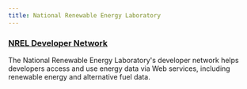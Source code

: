 ```yaml
---
title: National Renewable Energy Laboratory
---
```


### [NREL Developer Network](https://developer.nrel.gov/docs/)

The National Renewable Energy Laboratory's developer network helps developers access and use energy data via Web services, including renewable energy and alternative fuel data.
